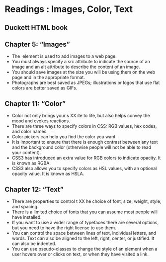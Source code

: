 # Readings : Images, Color, Text
## Duckett HTML book
## Chapter 5: “Images” 
* The <img> element is used to add images to a
web page.
* You must always specify a src attribute to indicate the
source of an image and an alt attribute to describe the
content of an image.
* You should save images at the size you will be using
them on the web page and in the appropriate format.
* Photographs are best saved as JPEGs; illustrations or
logos that use flat colors are better saved as GIFs.
## Chapter 11: “Color”
* Color not only brings your s XX ite to life, but also helps
convey the mood and evokes reactions.
* There are three ways to specify colors in CSS:
RGB values, hex codes, and color names.
* Color pickers can help you find the color you want.
* It is important to ensure that there is enough contrast
between any text and the background color (otherwise
people will not be able to read your content).
* CSS3 has introduced an extra value for RGB colors to
indicate opacity. It is known as RGBA.
* CSS3 also allows you to specify colors as HSL values,
with an optional opacity value. It is known as HSLA.
## Chapter 12: “Text”
* There are properties to control t XX he choice of font, size,
weight, style, and spacing.
* There is a limited choice of fonts that you can assume
most people will have installed.
* If you want to use a wider range of typefaces there are
several options, but you need to have the right license
to use them.
* You can control the space between lines of text,
individual letters, and words. Text can also be aligned
to the left, right, center, or justified. It can also be
indented.
* You can use pseudo-classes to change the style of an
element when a user hovers over or clicks on text, or
when they have visited a link.
